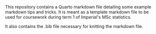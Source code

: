 This repository contains a Quarto markdown file detailing some example markdown tips and tricks. It is meant as a template markdown file to be used for coursework during term 1 of Imperial's MSc statistics.

It also contains the .bib file necessary for knitting the markdown file.
